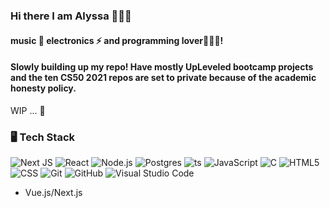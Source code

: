 ### Hi there I am Alyssa 🦹🏽‍♀️

#### music 🎹 electronics ⚡ and programming lover👩🏽‍💻! 
#### Slowly building up my repo! Have mostly UpLeveled bootcamp projects and the ten CS50 2021 repos are set to private because of the academic honesty policy.
WIP ... 🥰

<h3>🖥️ Tech Stack</h3>



![Next JS](https://img.shields.io/badge/Next-black?style=flat&logo=next.js&logoColor=white)
![React](https://img.shields.io/badge/-React-333333?style=flat&logo=react)
![Node.js](https://img.shields.io/badge/-Node.js-333333?style=flat&logo=node.js)
![Postgres](https://img.shields.io/badge/postgres-%23316192.svg?style=flat&logo=postgresql&logoColor=white)
![ts](https://badgen.net/badge/-/TypeScript?icon=typescript&label&labelColor=blue&color=555555)
![JavaScript](https://img.shields.io/badge/-JavaScript-333333?style=flat&logo=javascript)
![C](https://img.shields.io/badge/C-%20-blue)
![HTML5](https://img.shields.io/badge/-HTML5-333333?style=flat&logo=HTML5)
![CSS](https://img.shields.io/badge/-CSS-333333?style=flat&logo=CSS3&logoColor=1572B6)
![Git](https://img.shields.io/badge/-Git-333333?style=flat&logo=git)
![GitHub](https://img.shields.io/badge/-GitHub-333333?style=flat&logo=github)
![Visual Studio Code](https://img.shields.io/badge/-Visual%20Studio%20Code-333333?style=flat&logo=visual-studio-code&logoColor=007ACC)
+ Vue.js/Next.js





 

